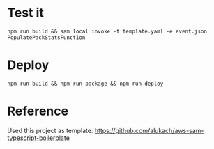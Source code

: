 # Test it

```
npm run build && sam local invoke -t template.yaml -e event.json PopulatePackStatsFunction
```

# Deploy

```
npm run build && npm run package && npm run deploy
```

# Reference

Used this project as template: https://github.com/alukach/aws-sam-typescript-boilerplate
